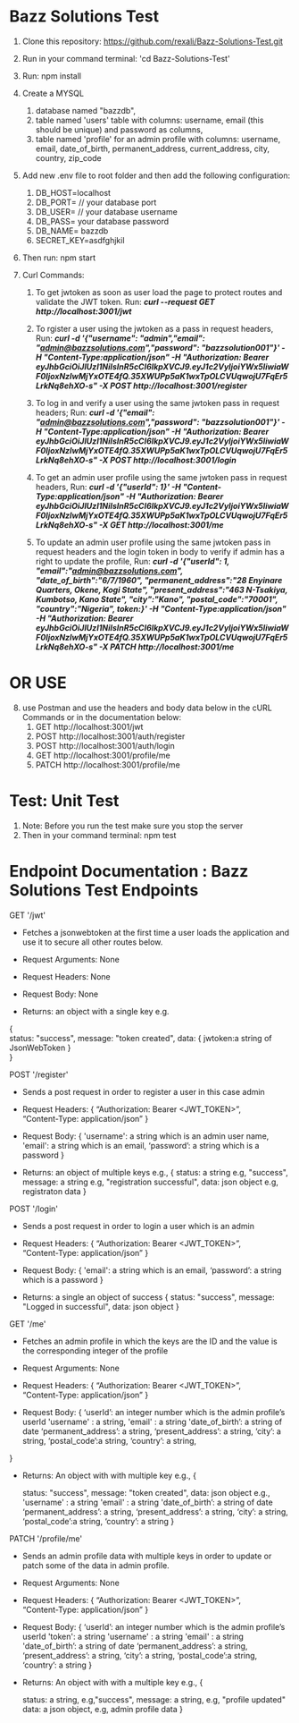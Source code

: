 # Bazz Solutions Test

1. Clone this repository: https://github.com/rexali/Bazz-Solutions-Test.git 

2. Run in your command terminal: 'cd Bazz-Solutions-Test'

3. Run: npm install

4. Create a MYSQL
   1. database named "bazzdb",
   2. table named 'users' table with columns: username, email (this should be unique)  and password as columns,
   3. table named 'profile' for an admin profile with columns: username, email, date_of_birth, permanent_address, current_address, city, country, zip_code

5. Add new .env file to root folder and then add the following configuration:
  
    1. DB_HOST=localhost
    2. DB_PORT= <your database port>  // your database port
    3. DB_USER= <your database username> // your database username
    4. DB_PASS= <your database password> your database password
    5. DB_NAME= bazzdb
    6. SECRET_KEY=asdfghjkil

6. Then run: npm start 


7. Curl Commands:

    1. To get jwtoken as soon as user load the page to protect routes and validate the JWT token.
      Run:  ***curl --request GET http://localhost:3001/jwt*** 

    2. To rgister a user using the jwtoken as a pass in request headers, 
      Run:  ***curl -d '{"username": "admin","email": "admin@bazzsolutions.com","password": "bazzsolution001"}' -H "Content-Type:application/json" -H "Authorization: Bearer eyJhbGciOiJIUzI1NiIsInR5cCI6IkpXVCJ9.eyJ1c2VyIjoiYWx5IiwiaWF0IjoxNzIwMjYxOTE4fQ.35XWUPp5aK1wxTpOLCVUqwojU7FqEr5LrkNq8ehXO-s" -X POST http://localhost:3001/register***

    3. To log in and verify a user using the same jwtoken pass in request headers;
      Run:  ***curl -d '{"email": "admin@bazzsolutions.com","password": "bazzsolution001"}' -H "Content-Type:application/json" -H "Authorization: Bearer eyJhbGciOiJIUzI1NiIsInR5cCI6IkpXVCJ9.eyJ1c2VyIjoiYWx5IiwiaWF0IjoxNzIwMjYxOTE4fQ.35XWUPp5aK1wxTpOLCVUqwojU7FqEr5LrkNq8ehXO-s" -X POST http://localhost:3001/login***

    4. To get an admin user profile using the same jwtoken pass in request headers,
      Run:  ***curl -d '{"userId": 1}' -H "Content-Type:application/json" -H "Authorization: Bearer eyJhbGciOiJIUzI1NiIsInR5cCI6IkpXVCJ9.eyJ1c2VyIjoiYWx5IiwiaWF0IjoxNzIwMjYxOTE4fQ.35XWUPp5aK1wxTpOLCVUqwojU7FqEr5LrkNq8ehXO-s" -X GET http://localhost:3001/me***

    5. To update an admin user profile using the same jwtoken pass in request headers and the login token in body to verify if admin has a right to update the profile,
      Run:  ***curl -d '{"userId": 1, "email":"admin@bazzsolutions.com", "date_of_birth":"6/7/1960", "permanent_address":"28 Enyinare Quarters, Okene, Kogi State", "present_address":"463 N-Tsakiya, Kumbotso, Kano State", "city":"Kano", "postal_code":"70001", "country":"Nigeria", token:}' -H "Content-Type:application/json" -H "Authorization: Bearer eyJhbGciOiJIUzI1NiIsInR5cCI6IkpXVCJ9.eyJ1c2VyIjoiYWx5IiwiaWF0IjoxNzIwMjYxOTE4fQ.35XWUPp5aK1wxTpOLCVUqwojU7FqEr5LrkNq8ehXO-s" -X PATCH http://localhost:3001/me***


# OR USE
    
8. use Postman and use the headers and body data below in the cURL Commands or in the documentation below:
   1. GET http://localhost:3001/jwt 
   2. POST http://localhost:3001/auth/register
   3. POST http://localhost:3001/auth/login
   4. GET http://localhost:3001/profile/me
   5. PATCH http://localhost:3001/profile/me



# Test: Unit Test

  1. Note: Before you run the test make sure you stop the server
  2. Then in your command terminal: npm test


# Endpoint Documentation : Bazz Solutions Test Endpoints

GET '/jwt'

- Fetches a jsonwebtoken at the first time a user loads the application and use it to secure all other routes below.

- Request Arguments: None

- Request Headers: None

- Request Body: None

- Returns: an object with a single key e.g.

{    
    status: "success", 
    message: "token created", 
    data: 
    {
      jwtoken:a string of JsonWebToken 
    }  
}


POST '/register'

- Sends a post request in order to register a user in this case admin

- Request Headers:
 {
    “Authorization: Bearer <JWT_TOKEN>”,    
    “Content-Type: application/json”
}

- Request Body: 
{
    'username': a string which is an admin user name,
    'email': a string which is an email,
    ‘password’: a string which is a password
 }

- Returns: an object of multiple keys e.g.,
{
    status: a string e.g, "success", 
    message: a string e.g, "registration successful", 
    data: json object e.g, registraton data
}

POST '/login'

- Sends a post request in order to login a user which is an admin

- Request Headers:
 {
    “Authorization: Bearer <JWT_TOKEN>”,    
    “Content-Type: application/json”
}

- Request Body: 
{
    'email': a string which is an email,
    ‘password’: a string which is a password
 }

- Returns: a single an object of success 
{
    status: "success", 
    message: "Logged in successful", 
    data: json object
}


GET '/me'

- Fetches an admin profile in which the keys are the ID and the value is the corresponding integer of the profile

- Request Arguments: None

- Request Headers:
 {
  “Authorization: Bearer <JWT_TOKEN>”,    
  “Content-Type: application/json”
}

- Request Body: 
{
    ‘userId’: an integer number which is the admin   profile’s userId
    'username' : a string,
    'email' : a string 
    'date_of_birth’: a string of date
    ‘permanent_address’: a string,
    ‘present_address’: a string, 
    ‘city’: a string, 
    ‘postal_code’:a string,
    ‘country’: a string,

}

- Returns: An object with with multiple key e.g.,
{

    status: "success", 
    message: "token created", 
    data: json object e.g.,
    'username' : a string 
    'email' : a string 
    'date_of_birth’: a string of date
    ‘permanent_address’: a string,
    ‘present_address’: a string, 
    ‘city’: a string, 
    ‘postal_code’:a string,
    ‘country’: a string
}


PATCH '/profile/me'

- Sends an admin profile data with multiple keys in order to update or patch some of the data in admin profile.

- Request Arguments: None

- Request Headers:
 {
   “Authorization: Bearer <JWT_TOKEN>”,    
   “Content-Type: application/json”
}

- Request Body: 
{
    ‘userId’: an integer number which is the admin   profile’s userId
    'token': a string
    'username' : a string 
    'email' : a string 
    'date_of_birth’: a string of date
    ‘permanent_address’: a string,
    ‘present_address’: a string, 
    ‘city’: a string, 
    ‘postal_code’:a string,
    ‘country’: a string
}

- Returns: An object with with a multiple key e.g.,
{

    status: a string, e.g,"success", 
    message: a string, e.g, "profile updated" 
    data: a json object, e.g, admin profile data
}




      

                  
